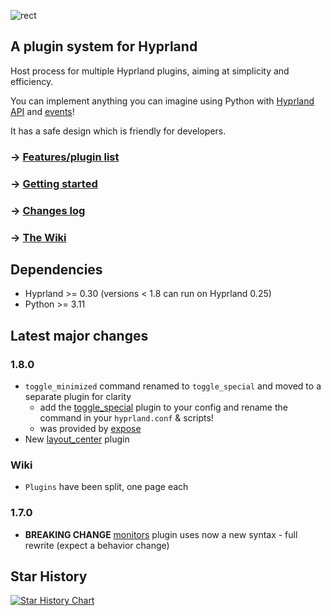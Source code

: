 ![rect](https://github.com/hyprland-community/pyprland/assets/238622/3fab93b6-6445-4e7b-b757-035095b5c8e8)

## A plugin system for Hyprland

Host process for multiple Hyprland plugins,
aiming at simplicity and efficiency.

You can implement anything you can imagine using Python with [Hyprland API](https://wiki.hyprland.org/Configuring/Dispatchers/) and [events](https://wiki.hyprland.org/Plugins/Development/Event-list/)!

It has a safe design which is friendly for developers.

### → [Features/plugin list](https://github.com/hyprland-community/pyprland/wiki/Plugins)

### → [Getting started](https://github.com/hyprland-community/pyprland/wiki/Getting-started)

### → [Changes log](https://github.com/hyprland-community/pyprland/releases)

### → [The Wiki](https://github.com/hyprland-community/pyprland/wiki)

## Dependencies

- Hyprland >= 0.30 (versions < 1.8 can run on Hyprland 0.25)
- Python >= 3.11

## Latest major changes

### 1.8.0

- `toggle_minimized` command renamed to `toggle_special` and moved to a separate plugin for clarity
  - add the [toggle_special](https://github.com/hyprland-community/pyprland/wiki/toggle_special) plugin to your config and rename the command in your `hyprland.conf` & scripts!
  - was provided by [expose](https://github.com/hyprland-community/pyprland/wiki/expose)
- New [layout_center](https://github.com/hyprland-community/pyprland/wiki/layout_center) plugin

### Wiki

- `Plugins` have been split, one page each

### 1.7.0

- **BREAKING CHANGE** [monitors](https://github.com/hyprland-community/pyprland/wiki/monitors) plugin uses now a new syntax - full rewrite (expect a behavior change)

## Star History

<a href="https://star-history.com/#fdev31/pyprland&Date">
  <picture>
    <source media="(prefers-color-scheme: dark)" srcset="https://api.star-history.com/svg?repos=fdev31/pyprland&type=Timeline&theme=dark" />
    <source media="(prefers-color-scheme: light)" srcset="https://api.star-history.com/svg?repos=fdev31/pyprland&type=Timeline" />
    <img alt="Star History Chart" src="https://api.star-history.com/svg?repos=fdev31/pyprland&type=Timeline" />
  </picture>
</a>
